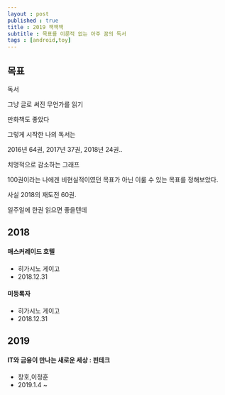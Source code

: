 ```yaml
---
layout : post
published : true
title : 2019 책책책
subtitle : 목표를 이룬적 없는 아주 꿈의 독서
tags : [android,toy]
---
```


## 목표
독서

그냥 글로 써진 무언가를 읽기

만화책도 좋았다

그렇게 시작한 나의 독서는

2016년 64권, 2017년 37권, 2018년 24권..

치명적으로 감소하는 그래프

100권이라는 나에겐 비현실적이였던 목표가 아닌 이룰 수 있는 목표를 정해보았다.

사실 2018의 재도전 60권.

일주일에 한권 읽으면 좋을텐데



## 2018
#### 매스커레이드 호텔
- 히가시노 게이고
- 2018.12.31

#### 미등록자
- 히가시노 게이고
- 2018.12.31


## 2019
#### IT와 금융이 만나는 새로운 세상 : 핀테크
- 창호,이정훈
- 2019.1.4 ~
